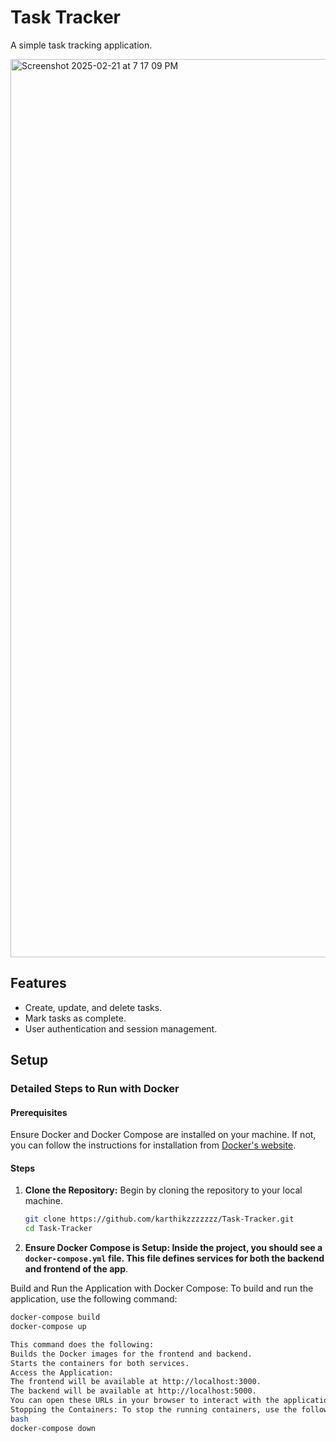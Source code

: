 # Task Tracker

A simple task tracking application.


<img width="1437" alt="Screenshot 2025-02-21 at 7 17 09 PM" src="https://github.com/user-attachments/assets/a8c3c029-2282-491c-9019-d0084b4ffa06" />


## Features
- Create, update, and delete tasks.
- Mark tasks as complete.
- User authentication and session management.

## Setup

### Detailed Steps to Run with Docker

#### Prerequisites
Ensure Docker and Docker Compose are installed on your machine. If not, you can follow the instructions for installation from [Docker's website](https://www.docker.com/get-started).

#### Steps
1. **Clone the Repository:**
   Begin by cloning the repository to your local machine.
   ```bash
   git clone https://github.com/karthikzzzzzzz/Task-Tracker.git
   cd Task-Tracker


2. **Ensure Docker Compose is Setup: Inside the project, you should see a `docker-compose.yml` file. This file defines services for both the backend and frontend of the app**.

Build and Run the Application with Docker Compose: To build and run the application, use the following command:
```bash
docker-compose build
docker-compose up

This command does the following:
Builds the Docker images for the frontend and backend.
Starts the containers for both services.
Access the Application:
The frontend will be available at http://localhost:3000.
The backend will be available at http://localhost:5000.
You can open these URLs in your browser to interact with the application.
Stopping the Containers: To stop the running containers, use the following command:
bash
docker-compose down

```

